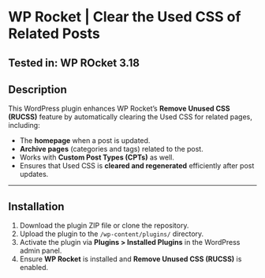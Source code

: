# WP Rocket | Clear the Used CSS of Related Posts
 
**Tested in:** WP ROcket 3.18 
---

## Description

This WordPress plugin enhances WP Rocket’s **Remove Unused CSS (RUCSS)** feature by automatically clearing the Used CSS for related pages, including:

- The **homepage** when a post is updated.
- **Archive pages** (categories and tags) related to the post.
- Works with **Custom Post Types (CPTs)** as well.
- Ensures that Used CSS is **cleared and regenerated** efficiently after post updates.

---

## Installation

1. Download the plugin ZIP file or clone the repository.
2. Upload the plugin to the `/wp-content/plugins/` directory.
3. Activate the plugin via **Plugins > Installed Plugins** in the WordPress admin panel.
4. Ensure **WP Rocket** is installed and **Remove Unused CSS (RUCSS)** is enabled.